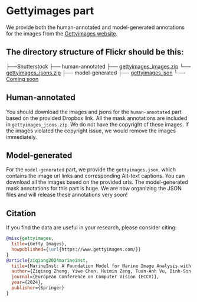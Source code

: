# Gettyimages part

We provide both the human-annotated and model-generated annotations for the images from the [Gettyimages website](https://www.gettyimages.com/).

## The directory structure of Flickr should be this:
├──Shutterstock
   ├── human-annotated 
       ├── [gettyimages_images.zip]() 
       └── [gettyimages_jsons.zip]()
   ├── model-generated
       ├── [gettyimages.json](https://www.dropbox.com/scl/fi/v4ffjl0x7wg14rgswr4qi/gettyimages.json?rlkey=sxscctvhw44cx2uf1kgp2kbq7&st=nfksm6s6&dl=0)
       └── [Coming soon]()

## Human-annotated	
You should download the images and jsons for the `human-annotated` part based on the provided Dropbox link. All the mask annotations are included in `gettyimages_jsons.zip`. We do not have the copyright of these images. If the images violated the copyright issue, we would remove the images immediately.

## Model-generated
For the `model-generated` part, we provide the `gettyimages.json`, which contains the image url links and corresponding Alt-text captions. You can download all the images based on the provided urls. The model-generated mask annotations for this part is huge. We are now organizing the JSON files and will release these annotations very soon!

## Citation

If you find the data are useful in your research, please consider citing:

```bibtex
@misc{gettyimages,
  title={Getty Images},
  howpublished={\url{https://www.gettyimages.com/}}
}
@article{ziqiang2024marineinst,
  title={MarineInst: A Foundation Model for Marine Image Analysis with Instance Visual Description},
  author={Ziqiang Zheng, Yiwe Chen, Huimin Zeng, Tuan-Anh Vu, Binh-Son Hua, Sai-Kit Yeung},
  journal={European Conference on Computer Vision (ECCV)},
  year={2024},
  publisher={Springer}
}
```
